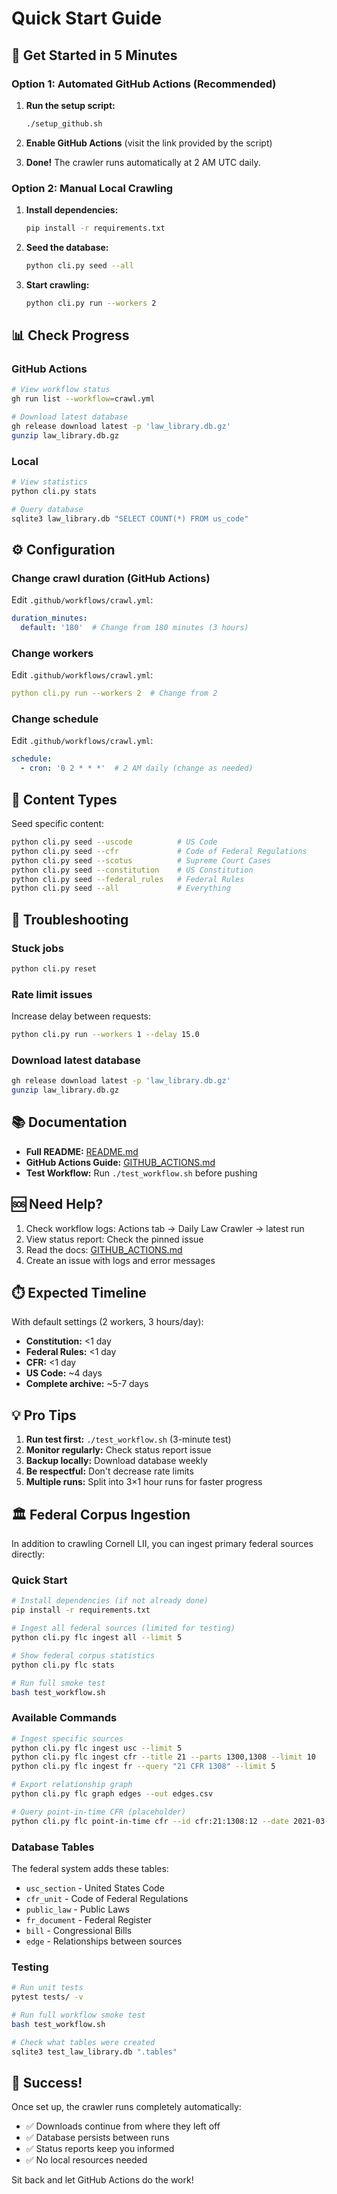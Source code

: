 # Quick Start Guide

## 🚀 Get Started in 5 Minutes

### Option 1: Automated GitHub Actions (Recommended)

1. **Run the setup script:**
   ```bash
   ./setup_github.sh
   ```

2. **Enable GitHub Actions** (visit the link provided by the script)

3. **Done!** The crawler runs automatically at 2 AM UTC daily.

### Option 2: Manual Local Crawling

1. **Install dependencies:**
   ```bash
   pip install -r requirements.txt
   ```

2. **Seed the database:**
   ```bash
   python cli.py seed --all
   ```

3. **Start crawling:**
   ```bash
   python cli.py run --workers 2
   ```

## 📊 Check Progress

### GitHub Actions
```bash
# View workflow status
gh run list --workflow=crawl.yml

# Download latest database
gh release download latest -p 'law_library.db.gz'
gunzip law_library.db.gz
```

### Local
```bash
# View statistics
python cli.py stats

# Query database
sqlite3 law_library.db "SELECT COUNT(*) FROM us_code"
```

## ⚙️ Configuration

### Change crawl duration (GitHub Actions)
Edit `.github/workflows/crawl.yml`:
```yaml
duration_minutes:
  default: '180'  # Change from 180 minutes (3 hours)
```

### Change workers
Edit `.github/workflows/crawl.yml`:
```yaml
python cli.py run --workers 2  # Change from 2
```

### Change schedule
Edit `.github/workflows/crawl.yml`:
```yaml
schedule:
  - cron: '0 2 * * *'  # 2 AM daily (change as needed)
```

## 🎯 Content Types

Seed specific content:
```bash
python cli.py seed --uscode          # US Code
python cli.py seed --cfr             # Code of Federal Regulations
python cli.py seed --scotus          # Supreme Court Cases
python cli.py seed --constitution    # US Constitution
python cli.py seed --federal_rules   # Federal Rules
python cli.py seed --all             # Everything
```

## 🔧 Troubleshooting

### Stuck jobs
```bash
python cli.py reset
```

### Rate limit issues
Increase delay between requests:
```bash
python cli.py run --workers 1 --delay 15.0
```

### Download latest database
```bash
gh release download latest -p 'law_library.db.gz'
gunzip law_library.db.gz
```

## 📚 Documentation

- **Full README:** [README.md](README.md)
- **GitHub Actions Guide:** [GITHUB_ACTIONS.md](GITHUB_ACTIONS.md)
- **Test Workflow:** Run `./test_workflow.sh` before pushing

## 🆘 Need Help?

1. Check workflow logs: Actions tab → Daily Law Crawler → latest run
2. View status report: Check the pinned issue
3. Read the docs: [GITHUB_ACTIONS.md](GITHUB_ACTIONS.md)
4. Create an issue with logs and error messages

## ⏱️ Expected Timeline

With default settings (2 workers, 3 hours/day):

- **Constitution:** <1 day
- **Federal Rules:** <1 day
- **CFR:** <1 day
- **US Code:** ~4 days
- **Complete archive:** ~5-7 days

## 💡 Pro Tips

1. **Run test first:** `./test_workflow.sh` (3-minute test)
2. **Monitor regularly:** Check status report issue
3. **Backup locally:** Download database weekly
4. **Be respectful:** Don't decrease rate limits
5. **Multiple runs:** Split into 3×1 hour runs for faster progress

## 🏛️ Federal Corpus Ingestion

In addition to crawling Cornell LII, you can ingest primary federal sources directly:

### Quick Start

```bash
# Install dependencies (if not already done)
pip install -r requirements.txt

# Ingest all federal sources (limited for testing)
python cli.py flc ingest all --limit 5

# Show federal corpus statistics
python cli.py flc stats

# Run full smoke test
bash test_workflow.sh
```

### Available Commands

```bash
# Ingest specific sources
python cli.py flc ingest usc --limit 5
python cli.py flc ingest cfr --title 21 --parts 1300,1308 --limit 10
python cli.py flc ingest fr --query "21 CFR 1308" --limit 5

# Export relationship graph
python cli.py flc graph edges --out edges.csv

# Query point-in-time CFR (placeholder)
python cli.py flc point-in-time cfr --id cfr:21:1308:12 --date 2021-03-15
```

### Database Tables

The federal system adds these tables:
- `usc_section` - United States Code
- `cfr_unit` - Code of Federal Regulations
- `public_law` - Public Laws
- `fr_document` - Federal Register
- `bill` - Congressional Bills
- `edge` - Relationships between sources

### Testing

```bash
# Run unit tests
pytest tests/ -v

# Run full workflow smoke test
bash test_workflow.sh

# Check what tables were created
sqlite3 test_law_library.db ".tables"
```

## 🎉 Success!

Once set up, the crawler runs completely automatically:
- ✅ Downloads continue from where they left off
- ✅ Database persists between runs
- ✅ Status reports keep you informed
- ✅ No local resources needed

Sit back and let GitHub Actions do the work!
